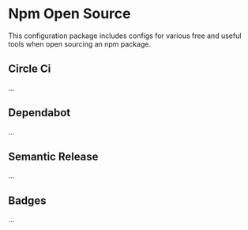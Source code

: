 # Npm Open Source

This configuration package includes configs for various free and useful tools when open sourcing an npm package.

## Circle Ci

...

## Dependabot

...

## Semantic Release

...

## Badges

...

